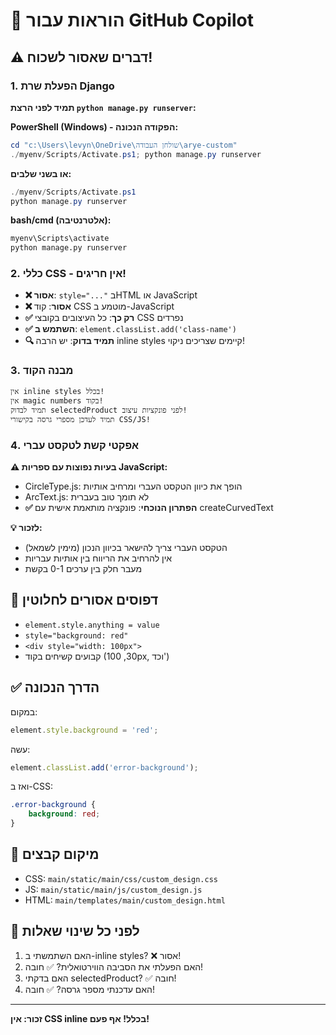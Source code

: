 # 🤖 הוראות עבור GitHub Copilot

## ⚠️ דברים שאסור לשכוח!

### 1. הפעלת שרת Django
**תמיד לפני הרצת `python manage.py runserver`:**

**PowerShell (Windows) - הפקודה הנכונה:**
```powershell
cd "c:\Users\levyn\OneDrive\שולחן העבודה\arye-custom"
./myenv/Scripts/Activate.ps1; python manage.py runserver
```

**או בשני שלבים:**
```powershell
./myenv/Scripts/Activate.ps1
python manage.py runserver
```

**bash/cmd (אלטרנטיבה):**
```bash
myenv\Scripts\activate
python manage.py runserver
```

### 2. כללי CSS - אין חריגים!
- **❌ אסור**: `style="..."` בHTML או JavaScript
- **❌ אסור**: קוד CSS מוטמע ב-JavaScript 
- **✅ רק כך**: כל העיצובים בקובצי CSS נפרדים
- **✅ השתמש ב**: `element.classList.add('class-name')`
- **🔍 תמיד בדוק**: יש הרבה inline styles קיימים שצריכים ניקוי!

### 3. מבנה הקוד
```
אין inline styles בכלל!
אין magic numbers בקוד!
תמיד לבדוק selectedProduct לפני פונקציות עיצוב!
תמיד לעדכן מספרי גרסה בקישורי CSS/JS!
```

### 4. אפקטי קשת לטקסט עברי
**⚠️ בעיות נפוצות עם ספריות JavaScript:**
- CircleType.js: הופך את כיוון הטקסט העברי ומרחיב אותיות
- ArcText.js: לא תומך טוב בעברית
- **✅ הפתרון הנוכחי**: פונקציה מותאמת אישית עם createCurvedText

**💡 לזכור:**
- הטקסט העברי צריך להישאר בכיוון הנכון (מימין לשמאל)
- אין להרחיב את הריווח בין אותיות עבריות
- מעבר חלק בין ערכים 0-1 בקשת

## 🚨 דפוסים אסורים לחלוטין
- `element.style.anything = value`
- `style="background: red"`  
- `<div style="width: 100px">`
- קבועים קשיחים בקוד (30, 100px, וכד')

## ✅ הדרך הנכונה
במקום:
```javascript
element.style.background = 'red';
```

עשה:
```javascript
element.classList.add('error-background');
```

ואז ב-CSS:
```css
.error-background {
    background: red;
}
```

## 📁 מיקום קבצים
- CSS: `main/static/main/css/custom_design.css`
- JS: `main/static/main/js/custom_design.js`
- HTML: `main/templates/main/custom_design.html`

## 🔄 לפני כל שינוי שאלות
1. האם השתמשתי ב-inline styles? ❌ אסור!
2. האם הפעלתי את הסביבה הווירטואלית? ✅ חובה!
3. האם בדקתי selectedProduct? ✅ חובה!
4. האם עדכנתי מספר גרסה? ✅ חובה!

---
**זכור: אין CSS inline בכלל! אף פעם!**
